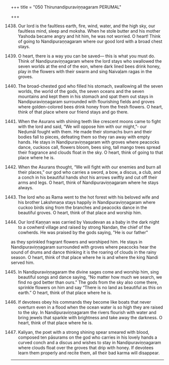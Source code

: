 +++
title = "050 Thirunandipuraviṇṇagaram PERUMAL"

+++

1438. Our lord is the faultless earth, fire, wind, water, and the high sky,
      our faultless mind, sleep and moksha.
      When he stole butter
      and his mother Yashoda became angry and hit him,
      he was not worried.
      O heart! Think of going to Nandipuraṇṇagaram
      where our good lord with a broad chest stays.

1439. O heart, there is a way you can be saved—
      this is what you must do.
      Think of Nandipuraviṇṇagaram
      where the lord stays who swallowed the seven worlds at the end of the eon,
      where dark lined bees drink honey, play in the flowers with their swarm
      and sing Naivaḷam ragas in the groves.

1440. The broad-chested god who filled his stomach,
      swallowing all the seven worlds, the world of the gods,
      the seven oceans and the seven mountains
      and kept them in his stomach and spat them out
      stays in Nandipuraviṇṇagaram
      surrounded with flourishing fields and groves
      where golden-colored bees drink honey from the fresh flowers.
      O heart, think of that place where our friend stays
      and go there.

1441. When the Asurans with shining teeth like crescent moons
      came to fight with the lord and said, “We will oppose him with our might,”-
      our Neḍumāl fought with them.
      He made their stomachs burn and their bodies fall to pieces,
      defeating them so they ran away with empty hands.
      He stays in Nandipuraviṇṇagaram
      with groves where peacocks dance, cuckoos call,
      flowers bloom, bees sing, tall mango trees spread their fragrance
      and clouds float in the sky.
      O heart, think of going to that place where he is.

1442. When the Asurans thought,
      “We will fight with our enemies and burn all their places,”
      our god who carries a sword, a bow, a discus,
      a club, and a conch in his beautiful hands
      shot his arrows swiftly and cut off their arms and legs.
      O heart, think of Nandipuraviṇṇagaram where he stays always.

1443. The lord who as Rama went to the hot forest
      with his beloved wife and his brother Lakshmaṇa
      stays happily in Nandipuraviṇṇagaram
      where cuckoo birds sing from the branches
      and peacocks dance in the beautiful groves.
      O heart, think of that place and worship him.

1444. Our lord Kaṇṇan was carried by Vasudevan
      as a baby in the dark night to a cowherd village
      and raised by strong Nandan, the chief of the cowherds.
      He was praised by the gods saying, "He is our father"

as they sprinkled fragrant flowers and worshiped him.
He stays in Nandipuraviṇṇagaram surrounded with groves
where peacocks hear the sound of drums and dance
thinking it is the roaring of clouds in the rainy season.
O heart, think of that place where he is
and where the king Nandi served him.

1445. In Nandipuraviṇṇagaram the divine sages
      come and worship him, sing beautiful songs and dance saying,
      “No matter how much we search, we find no god better than ours.”
      The gods from the sky also come there, sprinkle flowers on him
      and say “There is no land as beautiful as this on earth.”
      O heart, think of that place where he is.

1446. If devotees obey his commands
      they become like boats that never overturn even in a flood
      when the ocean water is so high they are raised to the sky.
      In Nandipuraviṇṇagaram the rivers flourish with water
      and bring jewels that sparkle with brightness and take away the darkness.
      O heart, think of that place where he is.

1447. Kaliyan, the poet with a strong shining spear smeared with blood,
      composed ten pāsurams on the god
      who carries in his lovely hands a curved conch and a discus
      and wishes to stay in Nandipuraviṇṇagaram
      where clouds float over the groves that drip with honey.
      If devotees learn them properly and recite them,
      all their bad karma will disappear.
--------
